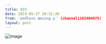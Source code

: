 ```yaml
---
title: 915
date: 2023-05-27 20:31:39
from: 'endless шизing ⍼' (channel1162404975)
layout: post
---
```


![image](photos/photo_70@27-05-2023_20-31-39.jpg)


